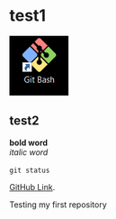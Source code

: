 # test1

![banner image](https://github.com/hasElvin/test1/blob/master/GitBashImage.PNG)

## test2

**bold word** <br/>
*italic word*

`git status`

[GitHub Link](https://github.com/).

Testing my first repository
